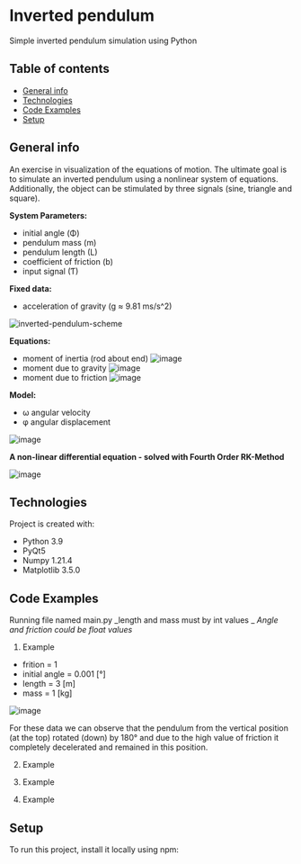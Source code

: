 # Inverted pendulum
Simple inverted pendulum simulation using Python

## Table of contents
* [General info](#general-info)
* [Technologies](#technologies)
* [Code Examples](#code-Examples)
* [Setup](#setup)

## General info
An exercise in visualization of the equations of motion. The ultimate goal is to simulate an inverted pendulum using a nonlinear system of equations. Additionally, the object can be stimulated by three signals (sine, triangle and square). 

**System Parameters:**
 - initial angle (Φ)
 - pendulum mass (m)
 - pendulum length (L)
 - coefficient of friction (b)
 - input signal (Ƭ)

**Fixed data:**
 - acceleration of gravity (g ≈ 9.81 ms/s^2)

![inverted-pendulum-scheme](https://user-images.githubusercontent.com/61761700/153585942-91f47c08-8c66-4e9a-832b-45f1067d18e5.png)

**Equations:**
 - moment of inertia (rod about end)
![image](https://user-images.githubusercontent.com/61761700/153587218-5b0f6332-68cb-4632-8994-140fce144e5f.png)
 - moment due to gravity
![image](https://user-images.githubusercontent.com/61761700/153587251-9177f800-07ad-4c2d-ae94-3230dc5b22cc.png)
 - moment due to friction
![image](https://user-images.githubusercontent.com/61761700/153587284-751dc298-093a-4f9e-8cda-fd1c74322b37.png)

**Model:**
- ω angular velocity
- φ angular displacement

![image](https://user-images.githubusercontent.com/61761700/153587513-6a49f4bb-4a7d-4e24-824e-197ee91483c0.png)

**A non-linear differential equation - solved with Fourth Order RK-Method**

![image](https://user-images.githubusercontent.com/61761700/153588203-50439f39-ffa2-4a54-8002-8cfa0fb13017.png)

## Technologies
Project is created with:
* Python 3.9
* PyQt5
* Numpy 1.21.4
* Matplotlib 3.5.0

## Code Examples
Running file named main.py
_length and mass must by int values _
_Angle and friction could be float values_
1. Example
 * frition = 1
 * initial angle = 0.001 [°]
 * length = 3 [m]
 * mass = 1 [kg]

![image](https://user-images.githubusercontent.com/61761700/153590433-32ab21b1-1e1c-4846-82ca-286302704aff.png)

For these data we can observe that the pendulum from the vertical position (at the top) rotated (down) by 180° and due to the high value of friction it completely decelerated and remained in this position.

2. Example

3. Example

4. Example
	
## Setup
To run this project, install it locally using npm:
